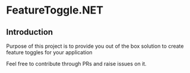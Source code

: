 # FeatureToggle.NET

## Introduction

Purpose of this project is to provide you out of the box solution to create feature toggles for your application

Feel free to contribute through PRs and raise issues on it. 
